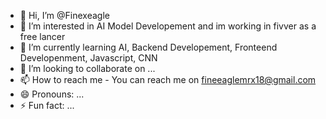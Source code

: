 - 👋 Hi, I’m @Finexeagle
- 👀 I’m interested in AI Model Developement and im working in fivver as a free lancer
- 🌱 I’m currently learning AI, Backend Developement, Fronteend Developenment, Javascript, CNN
- 💞️ I’m looking to collaborate on ...
- 📫 How to reach me  - You can reach me on fineeaglemrx18@gmail.com
- 😄 Pronouns: ...
- ⚡ Fun fact: ...

<!---
Finexeagle/Finexeagle is a ✨ special ✨ repository because its `README.md` (this file) appears on your GitHub profile.
You can click the Preview link to take a look at your changes.
--->
